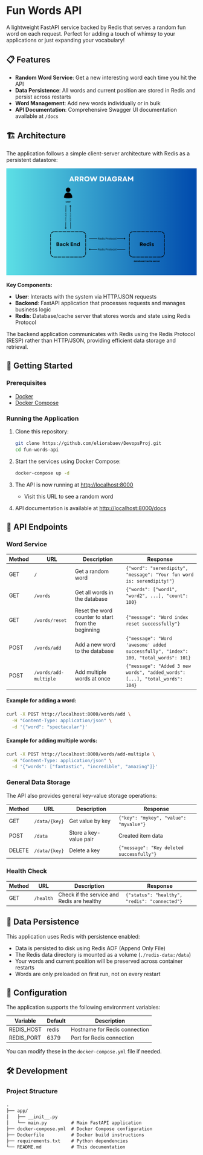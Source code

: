 # Fun Words API

A lightweight FastAPI service backed by Redis that serves a random fun word on each request. Perfect for adding a touch of whimsy to your applications or just expanding your vocabulary!

## 📋 Features

- **Random Word Service**: Get a new interesting word each time you hit the API
- **Data Persistence**: All words and current position are stored in Redis and persist across restarts
- **Word Management**: Add new words individually or in bulk
- **API Documentation**: Comprehensive Swagger UI documentation available at `/docs`

## 🏗️ Architecture

The application follows a simple client-server architecture with Redis as a persistent datastore:

![System Architecture](images/diagram.png)

**Key Components:**
- **User**: Interacts with the system via HTTP/JSON requests
- **Backend**: FastAPI application that processes requests and manages business logic
- **Redis**: Database/cache server that stores words and state using Redis Protocol

The backend application communicates with Redis using the Redis Protocol (RESP) rather than HTTP/JSON, providing efficient data storage and retrieval.

## 🚀 Getting Started

### Prerequisites

- [Docker](https://www.docker.com/get-started)
- [Docker Compose](https://docs.docker.com/compose/install/)

### Running the Application

1. Clone this repository:
   ```bash
   git clone https://github.com/eliorabaev/DevopsProj.git
   cd fun-words-api
   ```

2. Start the services using Docker Compose:
   ```bash
   docker-compose up -d
   ```

3. The API is now running at [http://localhost:8000](http://localhost:8000)
   - Visit this URL to see a random word

4. API documentation is available at [http://localhost:8000/docs](http://localhost:8000/docs)

## 📝 API Endpoints

### Word Service

| Method | URL | Description | Response |
|--------|-----|-------------|----------|
| GET | `/` | Get a random word | `{"word": "serendipity", "message": "Your fun word is: serendipity!"}` |
| GET | `/words` | Get all words in the database | `{"words": ["word1", "word2", ...], "count": 100}` |
| GET | `/words/reset` | Reset the word counter to start from the beginning | `{"message": "Word index reset successfully"}` |
| POST | `/words/add` | Add a new word to the database | `{"message": "Word 'awesome' added successfully", "index": 100, "total_words": 101}` |
| POST | `/words/add-multiple` | Add multiple words at once | `{"message": "Added 3 new words", "added_words": [...], "total_words": 104}` |

#### Example for adding a word:
```bash
curl -X POST http://localhost:8000/words/add \
  -H "Content-Type: application/json" \
  -d '{"word": "spectacular"}'
```

#### Example for adding multiple words:
```bash
curl -X POST http://localhost:8000/words/add-multiple \
  -H "Content-Type: application/json" \
  -d '{"words": ["fantastic", "incredible", "amazing"]}'
```

### General Data Storage

The API also provides general key-value storage operations:

| Method | URL | Description | Response |
|--------|-----|-------------|----------|
| GET | `/data/{key}` | Get value by key | `{"key": "mykey", "value": "myvalue"}` |
| POST | `/data` | Store a key-value pair | Created item data |
| DELETE | `/data/{key}` | Delete a key | `{"message": "Key deleted successfully"}` |

### Health Check

| Method | URL | Description | Response |
|--------|-----|-------------|----------|
| GET | `/health` | Check if the service and Redis are healthy | `{"status": "healthy", "redis": "connected"}` |

## 💾 Data Persistence

This application uses Redis with persistence enabled:

- Data is persisted to disk using Redis AOF (Append Only File)
- The Redis data directory is mounted as a volume (`./redis-data:/data`)
- Your words and current position will be preserved across container restarts
- Words are only preloaded on first run, not on every restart

## 🔧 Configuration

The application supports the following environment variables:

| Variable | Default | Description |
|----------|---------|-------------|
| REDIS_HOST | redis | Hostname for Redis connection |
| REDIS_PORT | 6379 | Port for Redis connection |

You can modify these in the `docker-compose.yml` file if needed.

## 🛠️ Development

### Project Structure

```
.
├── app/
│   ├── __init__.py
│   └── main.py         # Main FastAPI application
├── docker-compose.yml  # Docker Compose configuration
├── Dockerfile          # Docker build instructions
├── requirements.txt    # Python dependencies
└── README.md           # This documentation
```